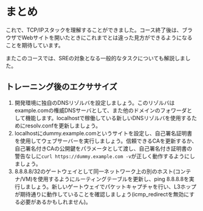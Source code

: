 # まとめ

これで、TCP/IPスタックを理解することができました。コース終了後は、ブラウザでWebサイトを開いたときにこれまでとは違った見方ができるようになることを期待しています。

またこのコースでは、SREの対象となる一般的なタスクについても解説しました。


## トレーニング後のエクササイズ
1. 開発環境に独自のDNSリゾルバを設定しましょう。このリゾルバはexample.comの権威DNSサーバとして、また他のドメインのフォワーダとして機能します。localhostで稼働している新しいDNSリゾルバを使用するためにresolv.confを更新しましょう。
2. localhostにdummy.example.comというサイトを設定し、自己署名証明書を使用してウェブサーバーを実行しましょう。信頼できるCAを更新するか、自己署名付きCAの公開鍵をパラメータとして渡し、自己署名付き証明書の警告なしに`curl https://dummy.example.com -v`が正しく動作するようにしましょう。
3. 8.8.8.8/32のゲートウェイとして同一ネットワーク上の別のホスト(コンテナ/VM)を使用するようにルーティングテーブルを更新し、ping 8.8.8.8を実行しましょう。新しいゲートウェイでパケットキャプチャを行い、L3ホップが期待通りに動作していることを確認しましょう(icmp_redirectを無効にする必要があるかもしれません)。

